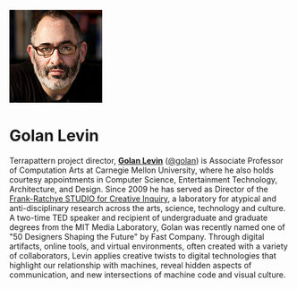 
![alt text](images/golan_levin.jpg)

# Golan Levin

Terrapattern project director, [**Golan Levin**](http://flong.com/) ([@golan](https://twitter.com/golan)) is Associate Professor of Computation Arts at Carnegie Mellon University, where he also holds courtesy appointments in Computer Science, Entertainment Technology, Architecture, and Design. Since 2009 he has served as Director of the [Frank-Ratchye STUDIO for Creative Inquiry](http://studioforcreativeinquiry.org), a laboratory for atypical and anti-disciplinary research across the arts, science, technology and culture. A two-time TED speaker and recipient of undergraduate and graduate degrees from the MIT Media Laboratory, Golan was recently named one of "50 Designers Shaping the Future" by Fast Company. Through digital artifacts, online tools, and virtual environments, often created with a variety of collaborators, Levin applies creative twists to digital technologies that highlight our relationship with machines, reveal hidden aspects of communication, and new intersections of machine code and visual culture.
